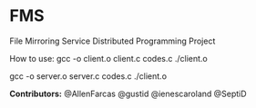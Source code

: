 # FMS
File Mirroring Service
Distributed Programming Project

How to use:
gcc -o client.o client.c codes.c
./client.o

gcc -o server.o server.c codes.c
./client.o

**Contributors:**
@AllenFarcas
@gustid
@ienescaroland
@SeptiD
